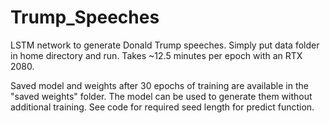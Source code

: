 # Trump_Speeches
LSTM network to generate Donald Trump speeches.
Simply put data folder in home directory and run. Takes ~12.5 minutes per epoch with an RTX 2080.

Saved model and weights after 30 epochs of training are available in the "saved weights" folder. The model can be used to generate them without additional training. See code for required seed length for predict function.
